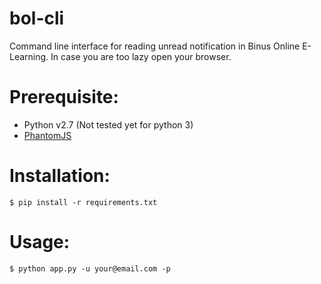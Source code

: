 # bol-cli
Command line interface for reading unread notification in Binus Online E-Learning.
In case you are too lazy open your browser.

# Prerequisite:

- Python v2.7 (Not tested yet for python 3)
- [PhantomJS](http://phantomjs.org/)

# Installation:
`$ pip install -r requirements.txt`

# Usage:
`$ python app.py -u your@email.com -p`

